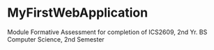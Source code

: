 # MyFirstWebApplication
Module Formative Assessment for completion of ICS2609, 2nd Yr. BS Computer Science, 2nd Semester

